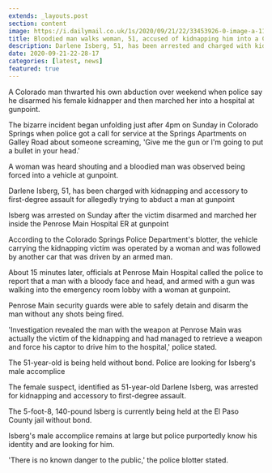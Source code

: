 ```yaml
---
extends: _layouts.post
section: content
image: https://i.dailymail.co.uk/1s/2020/09/21/22/33453926-0-image-a-11_1600723380414.jpg 
title: Bloodied man walks woman, 51, accused of kidnapping him into a Colorado hospital at gunpoint 
description: Darlene Isberg, 51, has been arrested and charged with kidnapping and accessory to first-degree assault after allegedly attempting to abduct a man in Colorado on Sunday. 
date: 2020-09-21-22-28-17 
categories: [latest, news] 
featured: true 
--- 
```

A Colorado man thwarted his own abduction over weekend when police say he disarmed his female kidnapper and then marched her into a hospital at gunpoint. 

The bizarre incident began unfolding just after 4pm on Sunday in Colorado Springs when police got a call for service at the Springs Apartments on Galley Road about someone screaming, 'Give me the gun or I'm going to put a bullet in your head.' 

A woman was heard shouting and a bloodied man was observed being forced into a vehicle at gunpoint. 

Darlene Isberg, 51, has been charged with kidnapping and accessory to first-degree assault for allegedly trying to abduct a man at gunpoint 

Isberg was arrested on Sunday after the victim disarmed and marched her inside the Penrose Main Hospital ER at gunpoint 

According to the Colorado Springs Police Department's blotter, the vehicle carrying the kidnapping victim was operated by a woman and was followed by another car that was driven by an armed man. 

About 15 minutes later, officials at Penrose Main Hospital called the police to report that a man with a bloody face and head, and armed with a gun was walking into the emergency room lobby with a woman at gunpoint. 

Penrose Main security guards were able to safely detain and disarm the man without any shots being fired.  

'Investigation revealed the man with the weapon at Penrose Main was actually the victim of the kidnapping and had managed to retrieve a weapon and force his captor to drive him to the hospital,' police stated.

The 51-year-old is being held without bond. Police are looking for Isberg's male accomplice 

The female suspect, identified as 51-year-old Darlene Isberg, was arrested for kidnapping and accessory to first-degree assault. 

The 5-foot-8, 140-pound Isberg is currently being held at the El Paso County jail without bond.  

Isberg's male accomplice remains at large but police purportedly know his identity and are looking for him. 

'There is no known danger to the public,' the police blotter stated.  

